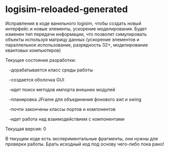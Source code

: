 # logisim-reloaded-generated
Исправления в коде ванильного logisim, чтобы создать новый интерфейс и новые элементы, ускорение моделирования.
Будет изменен тип передачи информации, что позволит симулировать объекты используя матрицу данных (ускорение элементов и параллельное использование, разрядность 32+, моделирование квантовых компьютеров)

Текущее состояние разработки: 
<p>&nbsp&nbsp&nbsp-дорабатывается класс среды работы</p> 
<p>&nbsp&nbsp&nbsp-создается оболочка GUI</p>
<p>&nbsp&nbsp&nbsp-идет поиск методов импорта внешних модулей</p>
<p>&nbsp&nbsp&nbsp-планировка JFrame для объединения фонового awt и swing</p>
<p>&nbsp&nbsp&nbsp-почти закончены классы портов и компонентов</p>
<p>&nbsp&nbsp&nbsp-идет работа над взаимодействием с компонентами</p>

Текущая версия: 0

В текущем коде есть экспериментальные фрагменты, они нужны для проверки работы.
Брать исходный код под основу чего-либо пока рано!